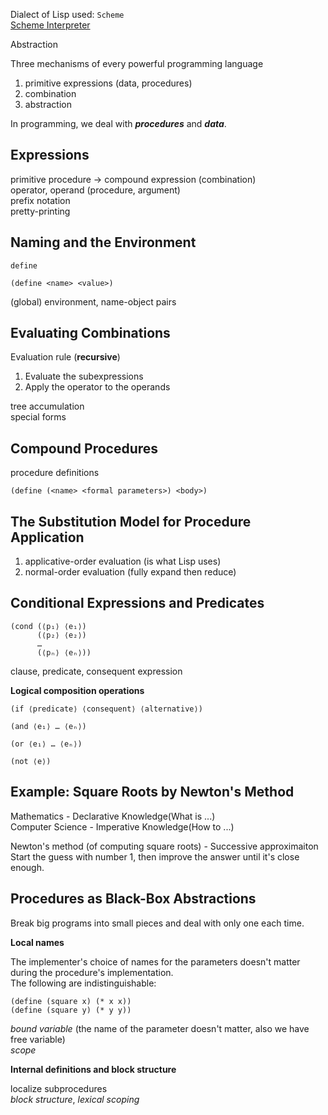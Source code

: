 Dialect of Lisp used: `Scheme`  
[Scheme Interpreter](https://inst.eecs.berkeley.edu/~cs61a/fa14/assets/interpreter/scheme.html)

Abstraction

Three mechanisms of every powerful programming language  
1. primitive expressions (data, procedures)
2. combination  
3. abstraction  

In programming, we deal with ***procedures*** and ***data***.
## Expressions
primitive procedure -> compound expression (combination)  
operator, operand  (procedure, argument)  
prefix notation  
pretty-printing
## Naming and the Environment
`define`
```Lisp
(define <name> <value>)
```
(global) environment, name-object pairs
## Evaluating Combinations
Evaluation rule (**recursive**)
1. Evaluate the subexpressions
2. Apply the operator to the operands

tree accumulation  
special forms
## Compound Procedures
procedure definitions
```Lisp
(define (<name> <formal parameters>) <body>)
```
## The Substitution Model for Procedure Application
1. applicative-order evaluation (is what Lisp uses)
2. normal-order evaluation (fully expand then reduce)
## Conditional Expressions and Predicates
```Lisp
(cond (⟨p₁⟩ ⟨e₁⟩)
      (⟨p₂⟩ ⟨e₂⟩)
      …
      (⟨pₙ⟩ ⟨eₙ⟩))
```
clause, predicate, consequent expression  

**Logical composition operations**
```Lisp
(if ⟨predicate⟩ ⟨consequent⟩ ⟨alternative⟩)

(and ⟨e₁⟩ … ⟨eₙ⟩)

(or ⟨e₁⟩ … ⟨eₙ⟩)

(not ⟨e⟩)
```
## Example: Square Roots by Newton's Method
Mathematics - Declarative Knowledge(What is ...)  
Computer Science - Imperative Knowledge(How to ...)

Newton's method (of computing square roots) - Successive approximaiton  
Start the guess with number 1, then improve the answer until it's close enough.  
## Procedures as Black-Box Abstractions
Break big programs into small pieces and deal with only one each time.  

**Local names**

The implementer's choice of names for the parameters doesn't matter during the procedure's implementation.  
The following are indistinguishable:
```Lisp
(define (square x) (* x x))
(define (square y) (* y y))
```
*bound variable* (the name of the parameter doesn't matter, also we have free variable)  
*scope*

**Internal definitions and block structure**

localize subprocedures  
*block structure*, *lexical scoping*




